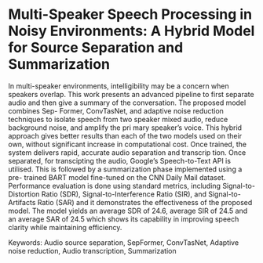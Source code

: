 # Multi-Speaker Speech Processing in Noisy Environments: A Hybrid Model for Source Separation and Summarization

In multi-speaker environments, intelligibility may be a concern when
speakers overlap. This work presents an advanced pipeline to first separate audio
and then give a summary of the conversation. The proposed model combines Sep-
Former, ConvTasNet, and adaptive noise reduction techniques to isolate speech
from two speaker mixed audio, reduce background noise, and amplify the pri
mary speaker’s voice. This hybrid approach gives better results than each of the
two models used on their own, without significant increase in computational cost.
Once trained, the system delivers rapid, accurate audio separation and transcrip
tion. Once separated, for transcipting the audio, Google’s Speech-to-Text API
is utilised. This is followed by a summarization phase implemented using a pre-
trained BART model fine-tuned on the CNN Daily Mail dataset. Performance
evaluation is done using standard metrics, including Signal-to-Distortion Ratio
(SDR), Signal-to-Interference Ratio (SIR), and Signal-to-Artifacts Ratio (SAR)
and it demonstrates the effectiveness of the proposed model. The model yields
an average SDR of 24.6, average SIR of 24.5 and an average SAR of 24.5 which
shows its capability in improving speech clarity while maintaining efficiency.

Keywords: Audio source separation, SepFormer, ConvTasNet, Adaptive noise
reduction, Audio transcription, Summarization
